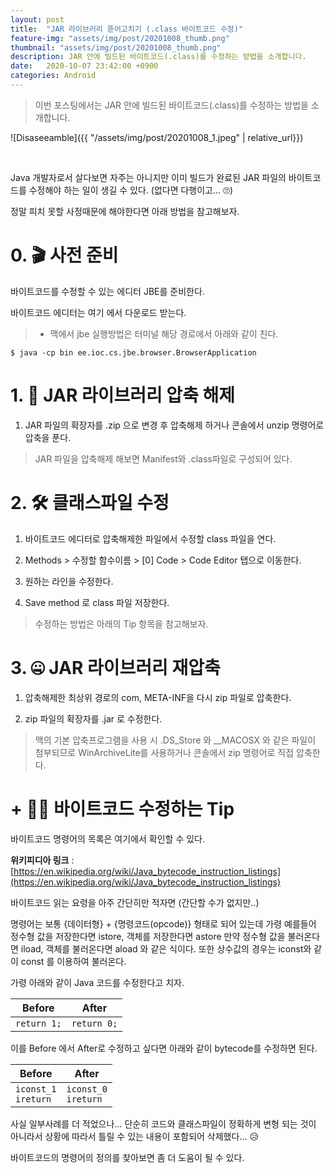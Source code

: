 ```yaml
---
layout: post
title:  "JAR 라이브러리 뜯어고치기 (.class 바이트코드 수정)"
feature-img: "assets/img/post/20201008_thumb.png"
thumbnail: "assets/img/post/20201008_thumb.png"
description: JAR 안에 빌드된 바이트코드(.class)를 수정하는 방법을 소개합니다.
date:   2020-10-07 23:42:00 +0900
categories: Android
---
```


> 이번 포스팅에서는 JAR 안에 빌드된 바이트코드(.class)를 수정하는 방법을 소개합니다.

![Disaseeamble]({{ "/assets/img/post/20201008_1.jpeg" | relative_url}})

<br>

Java 개발자로서 살다보면 자주는 아니지만
이미 빌드가 완료된  JAR 파일의 바이트코드를 수정해야 하는 일이 생길 수 있다.
(없다면 다행이고… 🙄)

정말 피치 못할 사정때문에 해야한다면 아래 방법을 참고해보자.

# 0. 🎬 사전 준비
바이트코드를 수정할 수 있는 에디터 JBE를 준비한다.

바이트코드 에디터는 여기 에서 다운로드 받는다.

> * 맥에서 jbe 실행방법은 터미널 해당 경로에서 아래와 같이 친다.

```console
$ java -cp bin ee.ioc.cs.jbe.browser.BrowserApplication
```

# 1. 🚧 JAR 라이브러리 압축 해제

1. JAR 파일의 확장자를 .zip 으로 변경 후 압축해제 하거나 콘솔에서 unzip 명령어로 압축을 푼다.

 > JAR 파일을 압축해제 해보면 Manifest와 .class파일로 구성되어 있다.

# 2. 🛠️ 클래스파일 수정

1. 바이트코드 에디터로 압축해제한 파일에서 수정할 class 파일을 연다.

2. Methods > 수정할 함수이름 > [0] Code > Code Editor 탭으로 이동한다.

3. 원하는 라인을 수정한다.

4. Save method 로 class 파일 저장한다.

> 수정하는 방법은 아래의 Tip 항목을 참고해보자.

# 3. 🤐 JAR 라이브러리 재압축
1. 압축해제한 최상위 경로의 com, META-INF을 다시 zip 파일로 압축한다.

2. zip 파일의 확장자를 .jar 로 수정한다.

> 맥의 기본 압축프로그램을 사용 시 .DS_Store 와 __MACOSX 와 같은 파일이 첨부되므로 WinArchiveLite를 사용하거나 콘솔에서 zip 명령어로 직접 압축한다.

 

 

# + 💁‍♂️ 바이트코드 수정하는 Tip
바이트코드 명령어의 목록은 여기에서 확인할 수 있다.

**위키피디아 링크** : [https://en.wikipedia.org/wiki/Java_bytecode_instruction_listings](https://en.wikipedia.org/wiki/Java_bytecode_instruction_listings)

 

바이트코드 읽는 요령을 아주 간단히만 적자면 (간단할 수가 없지만..)

명령어는 보통 {데이터형} + {명령코드(opcode)} 형태로 되어 있는데
가령 예를들어 정수형 값을 저장한다면 istore, 객체를 저장한다면 astore
만약 정수형 값을 불러온다면  iload, 객체를 불러온다면 aload 와 같은 식이다.
또한 상수값의 경우는 iconst와 같이 const 를 이용하여 불러온다.

 

가령 아래와 같이 Java 코드를 수정한다고 치자.

| Before    | After     |
|-----------|-----------|
| ```return 1;``` | ```return 0;``` |

이를 Before 에서 After로 수정하고 싶다면 아래와 같이 bytecode를 수정하면 된다.

| Before              | After               |
|---------------------|---------------------|
| ```iconst_1```<br>```ireturn``` | ```iconst_0```<br>```ireturn``` |
 

사실 일부사례를 더 적었으나…
단순히 코드와 클래스파일이 정확하게 변형 되는 것이 아니라서
상황에 따라서 틀릴 수 있는 내용이 포함되어 삭제했다… 😥

바이트코드의 명령어의 정의를 찾아보면 좀 더 도움이 될 수 있다.